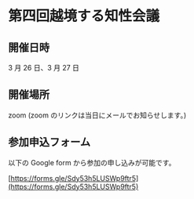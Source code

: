 # 第四回越境する知性会議

## 開催日時

3 月 26 日、3 月 27 日

## 開催場所

zoom (zoom のリンクは当日にメールでお知らせします。)

## 参加申込フォーム

以下の Google form から参加の申し込みが可能です。

[https://forms.gle/Sdy53h5LUSWp9ftr5](https://forms.gle/Sdy53h5LUSWp9ftr5)
